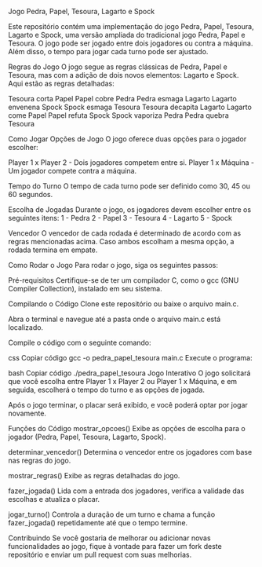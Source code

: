 Jogo Pedra, Papel, Tesoura, Lagarto e Spock

Este repositório contém uma implementação do jogo Pedra, Papel, Tesoura, Lagarto e Spock, uma versão ampliada do tradicional jogo Pedra, Papel e Tesoura. O jogo pode ser jogado entre dois jogadores ou contra a máquina. Além disso, o tempo para jogar cada turno pode ser ajustado.

Regras do Jogo
O jogo segue as regras clássicas de Pedra, Papel e Tesoura, mas com a adição de dois novos elementos: Lagarto e Spock. Aqui estão as regras detalhadas:

Tesoura corta Papel
Papel cobre Pedra
Pedra esmaga Lagarto
Lagarto envenena Spock
Spock esmaga Tesoura
Tesoura decapita Lagarto
Lagarto come Papel
Papel refuta Spock
Spock vaporiza Pedra
Pedra quebra Tesoura


Como Jogar
Opções de Jogo
O jogo oferece duas opções para o jogador escolher:

Player 1 x Player 2 - Dois jogadores competem entre si.
Player 1 x Máquina - Um jogador compete contra a máquina.


Tempo do Turno
O tempo de cada turno pode ser definido como 30, 45 ou 60 segundos.

Escolha de Jogadas
Durante o jogo, os jogadores devem escolher entre os seguintes itens:
1 - Pedra
2 - Papel
3 - Tesoura
4 - Lagarto
5 - Spock

Vencedor
O vencedor de cada rodada é determinado de acordo com as regras mencionadas acima. Caso ambos escolham a mesma opção, a rodada termina em empate.

Como Rodar o Jogo
Para rodar o jogo, siga os seguintes passos:

Pré-requisitos
Certifique-se de ter um compilador C, como o gcc (GNU Compiler Collection), instalado em seu sistema.

Compilando o Código
Clone este repositório ou baixe o arquivo main.c.

Abra o terminal e navegue até a pasta onde o arquivo main.c está localizado.

Compile o código com o seguinte comando:

css
Copiar código
gcc -o pedra_papel_tesoura main.c
Execute o programa:

bash
Copiar código
./pedra_papel_tesoura
Jogo Interativo
O jogo solicitará que você escolha entre Player 1 x Player 2 ou Player 1 x Máquina, e em seguida, escolherá o tempo do turno e as opções de jogada.

Após o jogo terminar, o placar será exibido, e você poderá optar por jogar novamente.

Funções do Código
mostrar_opcoes()
Exibe as opções de escolha para o jogador (Pedra, Papel, Tesoura, Lagarto, Spock).

determinar_vencedor()
Determina o vencedor entre os jogadores com base nas regras do jogo.

mostrar_regras()
Exibe as regras detalhadas do jogo.

fazer_jogada()
Lida com a entrada dos jogadores, verifica a validade das escolhas e atualiza o placar.

jogar_turno()
Controla a duração de um turno e chama a função fazer_jogada() repetidamente até que o tempo termine.

Contribuindo
Se você gostaria de melhorar ou adicionar novas funcionalidades ao jogo, fique à vontade para fazer um fork deste repositório e enviar um pull request com suas melhorias.
